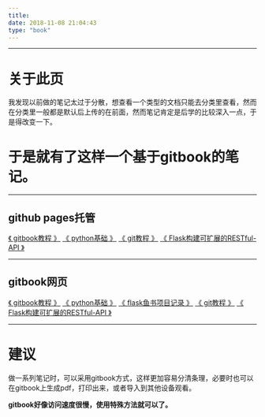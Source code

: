 ```yaml
---
title: 
date: 2018-11-08 21:04:43
type: "book"
---
```

****
# 关于此页


我发现以前做的笔记太过于分散，想查看一个类型的文档只能去分类里查看，然而在分类里一般都是默认后上传的在前面，然而笔记肯定是后学的比较深入一点，于是得改变一下。




# 于是就有了这样一个基于gitbook的笔记。


****

## github pages托管



[《 gitbook教程 》](https://itswl.github.io/learn_gitbook/) 
[《 python基础 》](https://itswl.github.io/learn_python/) 
[《 git教程 》](https://itswl.github.io/learn_git/) 
[《 Flask构建可扩展的RESTful-API 》](https://itswl.github.io/flask_api/) 



****

## gitbook网页



[《 gitbook教程 》](https://learn-gitbook.gitbook.io/gitbook/) 
[《 python基础 》](https://itswl.gitbook.io/python/) 
[《 flask鱼书项目记录 》](https://flask-yushu.gitbook.io/yushu/) 
[《 git教程 》](https://learn-git.gitbook.io/git/) 
[《 Flask构建可扩展的RESTful-API 》](https://flask-api.gitbook.io/api/) 





******

# 建议
做一系列笔记时，可以采用gitbook方式，这样更加容易分清条理，必要时也可以在gitbook上生成pdf，打印出来，或者导入到其他设备观看。

**gitbook好像访问速度很慢，使用特殊方法就可以了。**

